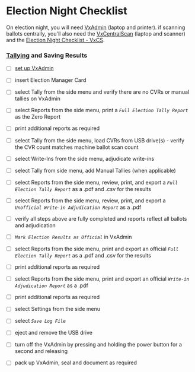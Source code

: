 # Election Night Checklist

On election night, you will need [VxAdmin](../central-system-setup/vxadmin-hardware-setup.md) (laptop and printer). if scanning ballots centrally, you'll also need the [VxCentralScan](../vxcentralscan/vxcentralscan-hardware-setup.md) (laptop and scanner) and the [Election Night Checklist - VxCS](../vxcentralscan/election-night-checklist-vxcs.md).

### [Tallying](../election-night-guides/tally-results.md) and Saving Results

* [ ] [set up VxAdmin](../central-system-setup/vxadmin-hardware-setup.md)
* [ ] insert Election Manager Card
* [ ] select Tally from the side menu and verify there are no CVRs or manual tallies on VxAdmin&#x20;
* [ ] select Reports from the side menu, print a _`Full Election Tally Report`_ as the Zero Report
* [ ] print additional reports as required
* [ ] select Tally from the side menu, load CVRs from USB drive(s) - verify the CVR count matches machine ballot scan count
* [ ] select Write-Ins from the side menu, adjudicate write-ins
* [ ] select Tally from side menu, add Manual Tallies  (when applicable)
* [ ] select Reports from the side menu, review, print, and export a _`Full Election Tally Report`_  as a .pdf and .csv for the results&#x20;
* [ ] select Reports from the side menu, review, print, and export a _`Unofficial Write-in Adjudication Report`_ as a .pdf
* [ ] verify all steps above are fully completed and reports reflect all ballots and adjudication
* [ ] _`Mark Election Results as Official`_ in VxAdmin
* [ ] select Reports from the side menu, print and export an official _`Full Election Tally Report`_ as a .pdf and .csv for the results
* [ ] print additional reports as required
* [ ] select Reports from the side menu, print and export an official _`Write-in Adjudication Report`_ as a .pdf
* [ ] print additional reports as required
* [ ] select Settings from the side menu&#x20;
* [ ] select _`Save Log File`_
* [ ] eject and remove the USB drive
* [ ] turn off the VxAdmin by pressing and holding the power button for a second and releasing
* [ ] pack up VxAdmin, seal and document as required

